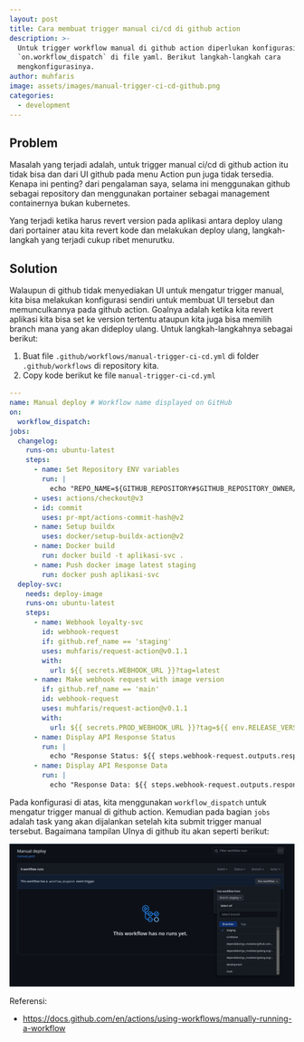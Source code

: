 ```yaml
---
layout: post
title: Cara membuat trigger manual ci/cd di github action
description: >-
  Untuk trigger workflow manual di github action diperlukan konfigurasi
  `on.workflow_dispatch` di file yaml. Berikut langkah-langkah cara
  mengkonfigurasinya.
author: muhfaris
image: assets/images/manual-trigger-ci-cd-github.png
categories:
  - development
---
```

## Problem

Masalah yang terjadi adalah, untuk trigger manual ci/cd di github action itu tidak bisa dan dari UI github pada menu Action pun juga tidak tersedia. Kenapa ini penting? dari pengalaman saya, selama ini menggunakan github sebagai repository dan menggunakan portainer sebagai management containernya bukan kubernetes.

Yang terjadi ketika harus revert version pada aplikasi antara deploy ulang dari portainer atau kita revert kode dan melakukan deploy ulang, langkah-langkah yang terjadi cukup ribet menurutku.

## Solution

Walaupun di github tidak menyediakan UI untuk mengatur trigger manual, kita bisa melakukan konfigurasi sendiri untuk membuat UI tersebut dan memunculkannya pada github action. Goalnya adalah ketika kita revert aplikasi kita bisa set ke version tertentu ataupun kita juga bisa memilih branch mana yang akan dideploy ulang.
Untuk langkah-langkahnya sebagai berikut:

1. Buat file `.github/workflows/manual-trigger-ci-cd.yml` di folder `.github/workflows` di repository kita.
2. Copy kode berikut ke file `manual-trigger-ci-cd.yml`

```yaml
---
name: Manual deploy # Workflow name displayed on GitHub
on:
  workflow_dispatch:
jobs:
  changelog:
    runs-on: ubuntu-latest
    steps:
      - name: Set Repository ENV variables
        run: |
          echo "REPO_NAME=${GITHUB_REPOSITORY#$GITHUB_REPOSITORY_OWNER/}" >> $GITHUB_ENV
      - uses: actions/checkout@v3
      - id: commit
        uses: pr-mpt/actions-commit-hash@v2
      - name: Setup buildx
        uses: docker/setup-buildx-action@v2
      - name: Docker build
        run: docker build -t aplikasi-svc .
      - name: Push docker image latest staging
        run: docker push aplikasi-svc
  deploy-svc:
    needs: deploy-image
    runs-on: ubuntu-latest
    steps:
      - name: Webhook loyalty-svc
        id: webhook-request
        if: github.ref_name == 'staging'
        uses: muhfaris/request-action@v0.1.1
        with:
          url: ${{ secrets.WEBHOOK_URL }}?tag=latest
      - name: Make webhook request with image version
        if: github.ref_name == 'main'
        id: webhook-request
        uses: muhfaris/request-action@v0.1.1
        with:
          url: ${{ secrets.PROD_WEBHOOK_URL }}?tag=${{ env.RELEASE_VERSION }}
      - name: Display API Response Status
        run: |
          echo "Response Status: ${{ steps.webhook-request.outputs.response-status }}"
      - name: Display API Response Data
        run: |
          echo "Response Data: ${{ steps.webhook-request.outputs.response-data }}"
```

Pada konfigurasi di atas, kita menggunakan `workflow_dispatch` untuk mengatur trigger manual di github action. Kemudian pada bagian `jobs` adalah task yang akan dijalankan setelah kita submit trigger manual tersebut. Bagaimana tampilan UInya di github itu akan seperti berikut:

![workflow_dispatch](assets/images/manual-trigger-ci-cd-github.png)

Referensi:

- https://docs.github.com/en/actions/using-workflows/manually-running-a-workflow
